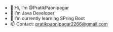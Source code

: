 - 👋 Hi, I’m @PratikPaonipagar
- 👀 I’m Java Developer
- 🌱 I’m currently learning SPring Boot
- 📫 Contact: pratikpaonipagar2266@gmail.com

<!---
PratikPaonipagar/PratikPaonipagar is a ✨ special ✨ repository because its `README.md` (this file) appears on your GitHub profile.
You can click the Preview link to take a look at your changes.
--->
